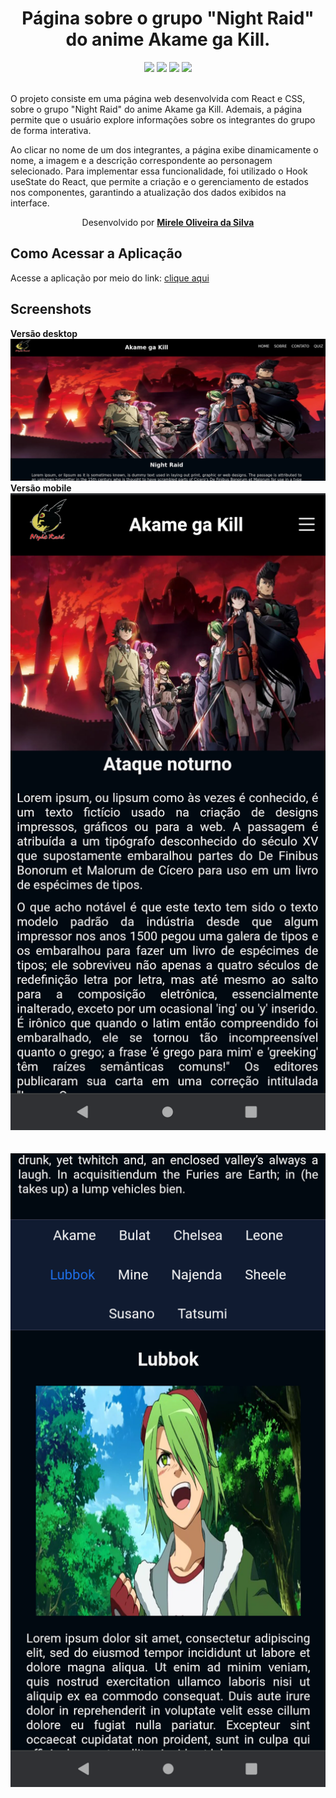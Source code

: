 <div align="center">
  <h1>Página sobre o grupo "Night Raid" do anime Akame ga Kill. </h1>
    <img src="http://img.shields.io/static/v1?label=JavaScript&message=ESC6&color=red&style=for-the-badge&logo=JavaScript"/>
    <img src="http://img.shields.io/static/v1?label=CSS3&message=3&color=red&style=for-the-badge&logo=CSS3"/>
    <img src="http://img.shields.io/static/v1?label=HTML5&message=5&color=red&style=for-the-badge&logo=HTML5"/>
    <img src="http://img.shields.io/static/v1?label=LICENSE-MIT&message=License&color=red&style=for-the-badge&logo=LICENSE-MIT"/> 
    <br>
    <br>
   </div>
   
<p> O projeto consiste em uma página web desenvolvida com React e CSS, sobre o grupo "Night Raid" do anime Akame ga Kill. Ademais, a página permite que o usuário explore informações sobre os integrantes do grupo de forma interativa.
</p>

<p>
Ao clicar no nome de um dos integrantes, a página exibe dinamicamente o nome, a imagem e a descrição correspondente ao personagem selecionado. Para implementar essa funcionalidade, foi utilizado o Hook useState do React, que permite a criação e o gerenciamento de estados nos componentes, garantindo a atualização dos dados exibidos na interface.</p>

  <p align="center">Desenvolvido por <a target="_blank" rel="external" href="https://github.com/MegMinnie/"><strong>Mirele Oliveira da Silva</strong></a><p>
 </p></p>


<div align="left">
  
  ## Como Acessar a Aplicação
<p>Acesse a aplicação por meio do link: <a href="https://megminnie.github.io/Home-Akame-ga-Kill/
"_blank">clique aqui</a></p>

## Screenshots
**Versão desktop**
![tela 1 ](fotos/tela1.png)
<br>
**Versão mobile**
<br>
![tela 2 ](fotos/tela2.png)
<br><br> <br>
![tela 3 ](fotos/tela3.png)

</div>

